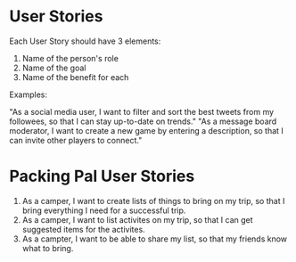 # User Stories

Each User Story should have 3 elements:
1. Name of the person's role
2. Name of the goal
3. Name of the benefit for each

Examples:

"As a social media user, I want to filter and sort the best tweets from my followees, so that I can stay up-to-date on trends."
"As a message board moderator, I want to create a new game by entering a description, so that I can invite other players to connect."

# Packing Pal User Stories

1. As a camper, I want to create lists of things to bring on my trip, so that I bring everything I need for a successful trip.
2. As a camper, I want to list activites on my trip, so that I can get suggested items for the activites.
3. As a campter, I want to be able to share my list, so that my friends know what to bring.
